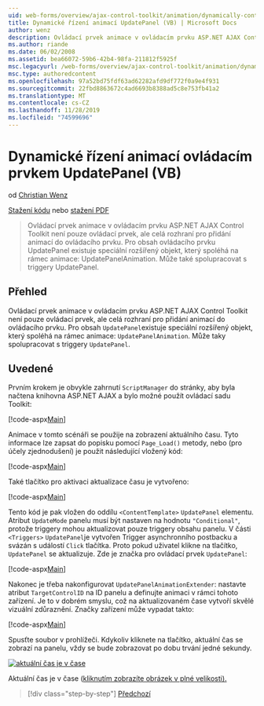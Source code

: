 ```yaml
---
uid: web-forms/overview/ajax-control-toolkit/animation/dynamically-controlling-updatepanel-animations-vb
title: Dynamické řízení animací UpdatePanel (VB) | Microsoft Docs
author: wenz
description: Ovládací prvek animace v ovládacím prvku ASP.NET AJAX Control Toolkit není pouze ovládací prvek, ale celá rozhraní pro přidání animací do ovládacího prvku. Pro obsah...
ms.author: riande
ms.date: 06/02/2008
ms.assetid: bea66072-59b6-42b4-98fa-211812f5925f
msc.legacyurl: /web-forms/overview/ajax-control-toolkit/animation/dynamically-controlling-updatepanel-animations-vb
msc.type: authoredcontent
ms.openlocfilehash: 97a52bd75fdf63ad62282afd9df772f0a9e4f931
ms.sourcegitcommit: 22fbd8863672c4ad6693b8388ad5c8e753fb41a2
ms.translationtype: MT
ms.contentlocale: cs-CZ
ms.lasthandoff: 11/28/2019
ms.locfileid: "74599696"
---
```

# <a name="dynamically-controlling-updatepanel-animations-vb"></a>Dynamické řízení animací ovládacím prvkem UpdatePanel (VB)

od [Christian Wenz](https://github.com/wenz)

[Stažení kódu](https://download.microsoft.com/download/9/3/f/93f8daea-bebd-4821-833b-95205389c7d0/UpdatePanelAnimation2.vb.zip) nebo [stažení PDF](https://download.microsoft.com/download/b/6/a/b6ae89ee-df69-4c87-9bfb-ad1eb2b23373/updatepanelanimation2VB.pdf)

> Ovládací prvek animace v ovládacím prvku ASP.NET AJAX Control Toolkit není pouze ovládací prvek, ale celá rozhraní pro přidání animací do ovládacího prvku. Pro obsah ovládacího prvku UpdatePanel existuje speciální rozšířený objekt, který spoléhá na rámec animace: UpdatePanelAnimation. Může také spolupracovat s triggery UpdatePanel.

## <a name="overview"></a>Přehled

Ovládací prvek animace v ovládacím prvku ASP.NET AJAX Control Toolkit není pouze ovládací prvek, ale celá rozhraní pro přidání animací do ovládacího prvku. Pro obsah `UpdatePanel`existuje speciální rozšířený objekt, který spoléhá na rámec animace: `UpdatePanelAnimation`. Může taky spolupracovat s triggery `UpdatePanel`.

## <a name="steps"></a>Uvedené

Prvním krokem je obvykle zahrnutí `ScriptManager` do stránky, aby byla načtena knihovna ASP.NET AJAX a bylo možné použít ovládací sadu Toolkit:

[!code-aspx[Main](dynamically-controlling-updatepanel-animations-vb/samples/sample1.aspx)]

Animace v tomto scénáři se použije na zobrazení aktuálního času. Tyto informace lze zapsat do popisku pomocí `Page_Load()` metody, nebo (pro účely zjednodušení) je použit následující vložený kód:

[!code-aspx[Main](dynamically-controlling-updatepanel-animations-vb/samples/sample2.aspx)]

Také tlačítko pro aktivaci aktualizace času je vytvořeno:

[!code-aspx[Main](dynamically-controlling-updatepanel-animations-vb/samples/sample3.aspx)]

Tento kód je pak vložen do oddílu `<ContentTemplate>` `UpdatePanel` elementu. Atribut `UpdateMode` panelu musí být nastaven na hodnotu `"Conditional"`, protože triggery mohou aktualizovat pouze triggery obsahu panelu. V části `<Triggers>` `UpdatePanel`je vytvořen Trigger asynchronního postbacku a svázán s událostí `Click` tlačítka. Proto pokud uživatel klikne na tlačítko, `UpdatePanel` se aktualizuje. Zde je značka pro ovládací prvek `UpdatePanel`:

[!code-aspx[Main](dynamically-controlling-updatepanel-animations-vb/samples/sample4.aspx)]

Nakonec je třeba nakonfigurovat `UpdatePanelAnimationExtender`: nastavte atribut `TargetControlID` na ID panelu a definujte animaci v rámci tohoto zařízení. Je to v dobrém smyslu, což na aktualizovaném čase vytvoří skvělé vizuální zdůraznění. Značky zařízení může vypadat takto:

[!code-aspx[Main](dynamically-controlling-updatepanel-animations-vb/samples/sample5.aspx)]

Spusťte soubor v prohlížeči. Kdykoliv kliknete na tlačítko, aktuální čas se zobrazí na panelu, vždy se bude zobrazovat po dobu trvání jedné sekundy.

[![aktuální čas je v čase](dynamically-controlling-updatepanel-animations-vb/_static/image2.png)](dynamically-controlling-updatepanel-animations-vb/_static/image1.png)

Aktuální čas je v čase ([kliknutím zobrazíte obrázek v plné velikosti).](dynamically-controlling-updatepanel-animations-vb/_static/image3.png)

> [!div class="step-by-step"]
> [Předchozí](animating-an-updatepanel-control-vb.md)
